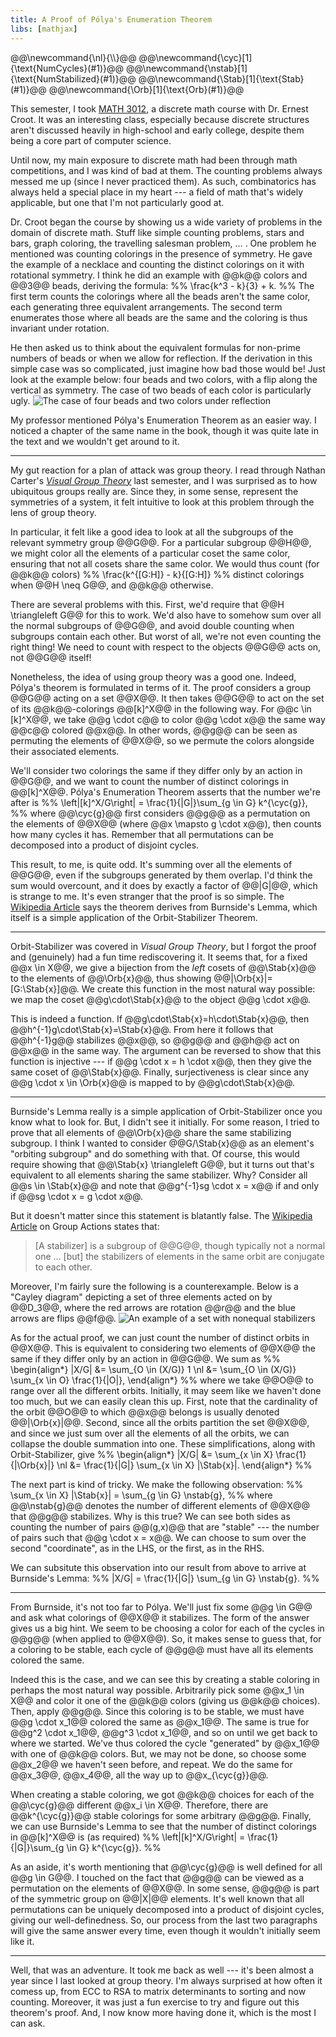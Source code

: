 ```yaml
---
title: A Proof of Pólya's Enumeration Theorem
libs: [mathjax]
---
```


<div class="mathjaxDeclarations">
    @@\newcommand{\nl}{\\}@@
    @@\newcommand{\cyc}[1]{\text{NumCycles}(#1)}@@
    @@\newcommand{\nstab}[1]{\text{NumStabilized}(#1)}@@
    @@\newcommand{\Stab}[1]{\text{Stab}(#1)}@@
    @@\newcommand{\Orb}[1]{\text{Orb}(#1)}@@
</div>

This semester, I took [MATH 3012](http://math.gatech.edu/courses/math/3012), a
discrete math course with Dr. Ernest Croot. It was an interesting class,
especially because discrete structures aren't discussed heavily in high-school
and early college, despite them being a core part of computer science.

Until now, my main exposure to discrete math had been through math competitions,
and I was kind of bad at them. The counting problems always messed me up (since
I never practiced them). As such, combinatorics has always held a special place
in my heart --- a field of math that's widely applicable, but one that I'm not
particularly good at.

Dr. Croot began the course by showing us a wide variety of problems in the
domain of discrete math. Stuff like simple counting problems, stars and bars,
graph coloring, the travelling salesman problem,&nbsp;&hellip;&nbsp;. One
problem he mentioned was counting colorings in the presence of symmetry. He gave
the example of a necklace and counting the distinct colorings on it with
rotational symmetry. I think he did an example with @@k@@ colors and @@3@@
beads, deriving the formula:
%% \frac{k^3 - k}{3} + k. %%
The first term counts the colorings where all the beads aren't the same color,
each generating three equivalent arrangements. The second term enumerates those
where all beads are the same and the coloring is thus invariant under rotation.

He then asked us to think about the equivalent formulas for non-prime numbers of
beads or when we allow for reflection. If the derivation in this simple case was
so complicated, just imagine how bad those would be! Just look at the example
below: four beads and two colors, with a flip along the vertical as symmetry.
The case of two beads of each color is particularly ugly.
![The case of four beads and two colors under reflection](/assets/2020/12/13/colorings_reflection.svg)

My professor mentioned Pólya's Enumeration Theorem as an easier way. I noticed a
chapter of the same name in the book, though it was quite late in the text and
we wouldn't get around to it.

---

My gut reaction for a plan of attack was group theory. I read through Nathan
Carter's [*Visual Group Theory*](http://books.google.com?id=F_H3DwAAQBAJ) last
semester, and I was surprised as to how ubiquitous groups really are. Since
they, in some sense, represent the symmetries of a system, it felt intuitive to
look at this problem through the lens of group theory.

In particular, it felt like a good idea to look at all the subgroups of the
relevant symmetry group @@G@@. For a particular subgroup @@H@@, we might color
all the elements of a particular coset the same color, ensuring that not all
cosets share the same color. We would thus count (for @@k@@ colors)
%% \frac{k^{[G:H]} - k}{[G:H]} %%
distinct colorings when @@H \neq G@@, and @@k@@ otherwise.

There are several problems with this. First, we'd require that @@H \triangleleft
G@@ for this to work. We'd also have to somehow sum over all the normal
subgroups of @@G@@, and avoid double counting when subgroups contain each other.
But worst of all, we're not even counting the right thing! We need to count with
respect to the objects @@G@@ acts on, not @@G@@ itself!

Nonetheless, the idea of using group theory was a good one. Indeed, Pólya's
theorem is formulated in terms of it. The proof considers a group @@G@@ acting
on a set @@X@@. It then takes @@G@@ to act on the set of its @@k@@-colorings
@@[k]^X@@ in the following way. For @@c \in [k]^X@@, we take @@g \cdot c@@ to
color @@g \cdot x@@ the same way @@c@@ colored @@x@@. In other words, @@g@@ can
be seen as permuting the elements of @@X@@, so we permute the colors alongside
their associated elements.

We'll consider two colorings the same if they differ only by an action in @@G@@,
and we want to count the number of distinct colorings in @@[k]^X@@. Pólya's
Enumeration Theorem asserts that the number we're after is
%% \left|[k]^X/G\right| = \frac{1}{|G|}\sum_{g \in G} k^{\cyc{g}}, %%
where @@\cyc{g}@@ first considers @@g@@ as a permutation on the elements of
@@X@@ (where @@x \mapsto g \cdot x@@), then counts how many cycles it has.
Remember that all permutations can be decomposed into a product of disjoint
cycles.

This result, to me, is quite odd. It's summing over all the elements of @@G@@,
even if the subgroups generated by them overlap. I'd think the sum would
overcount, and it does by exactly a factor of @@|G|@@, which is strange to me.
It's even stranger that the proof is so simple. The [Wikipedia
Article](https://en.wikipedia.org/wiki/P%C3%B3lya_enumeration_theorem) says the
theorem derives from Burnside's Lemma, which itself is a simple application of
the Orbit-Stabilizer Theorem.

---

Orbit-Stabilizer was covered in *Visual Group Theory*, but I forgot the proof
and (genuinely) had a fun time rediscovering it. It seems that, for a fixed @@x
\in X@@, we give a bijection from the *left* cosets of @@\Stab{x}@@ to the
elements of @@\Orb{x}@@, thus showing @@|\Orb{x}|=[G:\Stab{x}]@@. We create this
function in the most natural way possible: we map the coset @@g\cdot\Stab{x}@@
to the object @@g \cdot x@@.

This is indeed a function. If @@g\cdot\Stab{x}=h\cdot\Stab{x}@@, then
@@h^{-1}g\cdot\Stab{x}=\Stab{x}@@. From here it follows that @@h^{-1}g@@
stabilizes @@x@@, so @@g@@ and @@h@@ act on @@x@@ in the same way. The argument
can be reversed to show that this function is injective --- if @@g \cdot x = h
\cdot x@@, then they give the same coset of @@\Stab{x}@@. Finally,
surjectiveness is clear since any @@g \cdot x \in \Orb{x}@@ is mapped to by
@@g\cdot\Stab{x}@@.

---

Burnside's Lemma really is a simple application of Orbit-Stabilizer once you
know what to look for. But, I didn't see it initially. For some reason, I tried
to prove that all elements of @@\Orb{x}@@ share the same stabilizing subgroup. I
think I wanted to consider @@G/\Stab{x}@@ as an element's "orbiting subgroup"
and do something with that. Of course, this would require showing that
@@\Stab{x} \triangleleft G@@, but it turns out that's equivalent to all elements
sharing the same stabilizer. Why? Consider all @@s \in \Stab{x}@@ and note that
@@g^{-1}sg \cdot x = x@@ if and only if @@sg \cdot x = g \cdot x@@.

But it doesn't matter since this statement is blatantly false. The [Wikipedia
Article](https://en.wikipedia.org/wiki/Group_action#Fixed_points_and_stabilizer_subgroups)
on Group Actions states that:
> [A stabilizer] is a subgroup of @@G@@, though typically not a normal one ...
> [but] the stabilizers of elements in the same orbit are conjugate to each
> other.

Moreover, I'm fairly sure the following is a counterexample. Below is a "Cayley
diagram" depicting a set of three elements acted on by @@D_3@@, where the red
arrows are rotation @@r@@ and the blue arrows are flips @@f@@.
![An example of a set with nonequal stabilizers](/assets/2020/12/13/stabilizer_nonnormal.svg)

As for the actual proof, we can just count the number of distinct orbits in
@@X@@. This is equivalent to considering two elements of @@X@@ the same if they
differ only by an action in @@G@@. We sum as
%%
\begin{align\*}
|X/G| &= \sum_{O \in (X/G)} 1 \nl
&= \sum_{O \in (X/G)} \sum_{x \in O} \frac{1}{|O|},
\end{align\*}
%%
where we take @@O@@ to range over all the different orbits. Initially, it may
seem like we haven't done too much, but we can easily clean this up. First, note
that the cardinality of the orbit @@O@@ to which @@x@@ belongs is usually
denoted @@|\Orb{x}|@@. Second, since all the orbits partition the set @@X@@, and
since we just sum over all the elements of all the orbits, we can collapse the
double summation into one. These simplifications, along with Orbit-Stabilizer,
give
%%
\begin{align\*}
|X/G| &= \sum_{x \in X} \frac{1}{|\Orb{x}|} \nl
&= \frac{1}{|G|} \sum_{x \in X} |\Stab{x}|.
\end{align\*}
%%

The next part is kind of tricky. We make the following observation:
%% \sum_{x \in X} |\Stab{x}| = \sum_{g \in G} \nstab{g}, %%
where @@\nstab{g}@@ denotes the number of different elements of @@X@@ that @@g@@
stabilizes. Why is this true? We can see both sides as counting the number of
pairs @@(g,x)@@ that are "stable" --- the number of pairs such that @@g \cdot x
= x@@. We can choose to sum over the second "coordinate", as in the LHS, or the
first, as in the RHS.

We can subsitute this observation into our result from above to arrive at
Burnside's Lemma:
%% |X/G| = \frac{1}{|G|} \sum_{g \in G} \nstab{g}. %%

---

From Burnside, it's not too far to Pólya. We'll just fix some @@g \in G@@ and
ask what colorings of @@X@@ it stabilizes. The form of the answer gives us a big
hint. We seem to be choosing a color for each of the cycles in @@g@@ (when
applied to @@X@@). So, it makes sense to guess that, for a coloring to be
stable, each cycle of @@g@@ must have all its elements colored the same.

Indeed this is the case, and we can see this by creating a stable coloring in
perhaps the most natural way possible. Arbitrarily pick some @@x_1 \in X@@ and
color it one of the @@k@@ colors (giving us @@k@@ choices). Then, apply @@g@@.
Since this coloring is to be stable, we must have @@g \cdot x_1@@ colored the
same as @@x_1@@. The same is true for @@g^2 \cdot x_1@@, @@g^3 \cdot x_1@@, and
so on until we get back to where we started. We've thus colored the cycle
"generated" by @@x_1@@ with one of @@k@@ colors. But, we may not be done, so
choose some @@x_2@@ we haven't seen before, and repeat. We do the same for
@@x_3@@, @@x_4@@, all the way up to @@x_{\cyc{g}}@@.

When creating a stable coloring, we got @@k@@ choices for each of the
@@\cyc{g}@@ different @@x_i \in X@@. Therefore, there are @@k^{\cyc{g}}@@ stable
colorings for some arbitrary @@g@@. Finally, we can use Burnside's Lemma to see
that the number of distinct colorings in @@[k]^X@@ is (as required)
%% \left|[k]^X/G\right| = \frac{1}{|G|}\sum_{g \in G} k^{\cyc{g}}. %%

As an aside, it's worth mentioning that @@\cyc{g}@@ is well defined for all @@g
\in G@@. I touched on the fact that @@g@@ can be viewed as a permutation on the
elements of @@X@@. In some sense, @@g@@ is part of the symmetric group on
@@|X|@@ elements. It's well known that all permutations can be uniquely
decomposed into a product of disjoint cycles, giving our well-definedness. So,
our process from the last two paragraphs will give the same answer every time,
even though it wouldn't initially seem like it.

---

Well, that was an adventure. It took me back as well --- it's been almost a year
since I last looked at group theory. I'm always surprised at how often it comess
up, from ECC to RSA to matrix determinants to sorting and now counting.
Moreover, it was just a fun exercise to try and figure out this theorem's proof.
And, I now know more having done it, which is the most I can ask.
